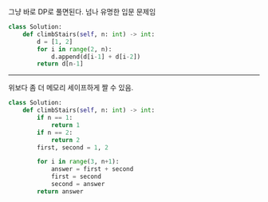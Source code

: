 그냥 바로 DP로 풀면된다. 넘나 유명한 입문 문제임

```python
class Solution:
    def climbStairs(self, n: int) -> int:
        d = [1, 2]
        for i in range(2, n):
            d.append(d[i-1] + d[i-2])
        return d[n-1]
```

---

위보다 좀 더 메모리 세이프하게 짤 수 있음.

```python
class Solution:
    def climbStairs(self, n: int) -> int:
        if n == 1:
            return 1
        if n == 2:
            return 2
        first, second = 1, 2

        for i in range(3, n+1):
            answer = first + second
            first = second
            second = answer
        return answer
```
